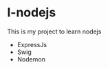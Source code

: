 # l-nodejs
This is my project to learn nodejs
<ul>
 <li>ExpressJs</li>
 <li>Swig</li>
 <li>Nodemon</li>
</ul>
